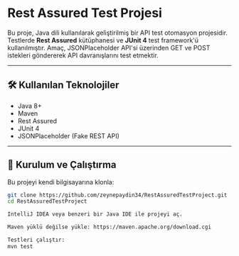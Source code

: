 # Rest Assured Test Projesi

Bu proje, Java dili kullanılarak geliştirilmiş bir API test otomasyon projesidir. Testlerde **Rest Assured** kütüphanesi ve **JUnit 4** test framework'ü kullanılmıştır. Amaç, JSONPlaceholder API'si üzerinden GET ve POST istekleri göndererek API davranışlarını test etmektir.

---

## 🛠️ Kullanılan Teknolojiler

- Java 8+
- Maven
- Rest Assured
- JUnit 4
- JSONPlaceholder (Fake REST API)

---

## 🚀 Kurulum ve Çalıştırma

Bu projeyi kendi bilgisayarına klonla:
   ```bash
   git clone https://github.com/zeynepaydin34/RestAssuredTestProject.git
   cd RestAssuredTestProject

IntelliJ IDEA veya benzeri bir Java IDE ile projeyi aç.

Maven yüklü değilse yükle: https://maven.apache.org/download.cgi

Testleri çalıştır:
mvn test
